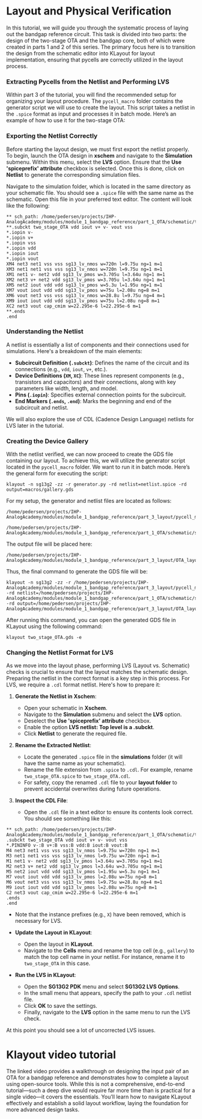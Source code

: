 # Layout and Physical Verification

In this tutorial, we will guide you through the systematic process of laying out the bandgap reference circuit. This task is divided into two parts: the design of the two-stage OTA and the bandgap core, both of which were created in parts 1 and 2 of this series. The primary focus here is to transition the design from the schematic editor into KLayout for layout implementation, ensuring that pycells are correctly utilized in the layout process.

### Extracting Pycells from the Netlist and Performing LVS

Within part 3 of the tutorial, you will find the recommended setup for organizing your layout procedure. The `pycell_macro` folder contains the generator script we will use to create the layout. This script takes a netlist in the `.spice` format as input and processes it in batch mode. Here’s an example of how to use it for the two-stage OTA:

### Exporting the Netlist Correctly

Before starting the layout design, we must first export the netlist properly. To begin, launch the OTA design in **xschem** and navigate to the **Simulation** submenu. Within this menu, select the **LVS** option. Ensure that the **Use 'spiceprefix' attribute** checkbox is selected. Once this is done, click on **Netlist** to generate the corresponding simulation files.

Navigate to the simulation folder, which is located in the same directory as your schematic file. You should see a `.spice` file with the same name as the schematic. Open this file in your preferred text editor. The content will look like the following:

```
** sch_path: /home/pedersen/projects/IHP-AnalogAcademy/modules/module_1_bandgap_reference/part_1_OTA/schematic/two_stage_OTA.sch
**.subckt two_stage_OTA vdd iout v+ v- vout vss
*.iopin v-
*.iopin v+
*.iopin vss
*.iopin vdd
*.iopin iout
*.iopin vout
XM4 net3 net1 vss vss sg13_lv_nmos w=720n l=9.75u ng=1 m=1
XM3 net1 net1 vss vss sg13_lv_nmos w=720n l=9.75u ng=1 m=1
XM1 net1 v- net2 vdd sg13_lv_pmos w=3.705u l=3.64u ng=1 m=1
XM2 net3 v+ net2 vdd sg13_lv_pmos w=3.705u l=3.64u ng=1 m=1
XM5 net2 iout vdd vdd sg13_lv_pmos w=5.3u l=1.95u ng=1 m=1
XM7 vout iout vdd vdd sg13_lv_pmos w=75u l=2.08u ng=8 m=1
XM6 vout net3 vss vss sg13_lv_nmos w=28.8u l=9.75u ng=4 m=1
XM9 iout iout vdd vdd sg13_lv_pmos w=75u l=2.08u ng=8 m=1
XC2 net3 vout cap_cmim w=22.295e-6 l=22.295e-6 m=1
**.ends
.end
```
### Understanding the Netlist

A netlist is essentially a list of components and their connections used for simulations. Here's a breakdown of the main elements:

- **Subcircuit Definition (`.subckt`)**: Defines the name of the circuit and its connections (e.g., `vdd`, `iout`, `v+`, etc.).
- **Device Definitions (`XM`, `XC`)**: These lines represent components (e.g., transistors and capacitors) and their connections, along with key parameters like width, length, and model.
- **Pins (`.iopin`)**: Specifies external connection points for the subcircuit.
- **End Markers (`.ends`, `.end`)**: Marks the beginning and end of the subcircuit and netlist.

We will also explore the use of CDL (Cadence Design Language) netlists for LVS later in the tutorial.

### Creating the Device Gallery

With the netlist verified, we can now proceed to create the GDS file containing our layout. To achieve this, we will utilize the generator script located in the `pycell_macro` folder. We want to run it in batch mode. Here’s the general form for executing the script:

```
klayout -n sg13g2 -zz -r generator.py -rd netlist=netlist.spice -rd output=macros/gallery.gds
```

For my setup, the generator and netlist files are located as follows:

```
/home/pedersen/projects/IHP-AnalogAcademy/modules/module_1_bandgap_reference/part_3_layout/pycell_macro/generator.py
```

```
/home/pedersen/projects/IHP-AnalogAcademy/modules/module_1_bandgap_reference/part_1_OTA/schematic/simulations/two_stage_OTA.spice
```

The output file will be placed here:

```
/home/pedersen/projects/IHP-AnalogAcademy/modules/module_1_bandgap_reference/part_3_layout/OTA_layout/two_stage_OTA.gds
```

Thus, the final command to generate the GDS file will be:

```
klayout -n sg13g2 -zz -r /home/pedersen/projects/IHP-AnalogAcademy/modules/module_1_bandgap_reference/part_3_layout/pycell_macro/generator.py -rd netlist=/home/pedersen/projects/IHP-AnalogAcademy/modules/module_1_bandgap_reference/part_1_OTA/schematic/simulations/two_stage_OTA.spice -rd output=/home/pedersen/projects/IHP-AnalogAcademy/modules/module_1_bandgap_reference/part_3_layout/OTA_layout/two_stage_OTA.gds
```

After running this command, you can open the generated GDS file in KLayout using the following command:

```
klayout two_stage_OTA.gds -e
```
### Changing the Netlist Format for LVS

As we move into the layout phase, performing LVS (Layout vs. Schematic) checks is crucial to ensure that the layout matches the schematic design. Preparing the netlist in the correct format is a key step in this process. For LVS, we require a `.cdl` format netlist. Here's how to prepare it:

1. **Generate the Netlist in Xschem**:
    
    - Open your schematic in **Xschem**.
    - Navigate to the **Simulation** submenu and select the **LVS** option.
    - Deselect the **Use 'spiceprefix' attribute** checkbox.
    - Enable the option **LVS netlist: Top level is a .subckt**.
    - Click **Netlist** to generate the required file.
2. **Rename the Extracted Netlist**:
    
    - Locate the generated `.spice` file in the **simulations** folder (it will have the same name as your schematic).
    - Rename the file extension from `.spice` to `.cdl`. For example, rename `two_stage_OTA.spice` to `two_stage_OTA.cdl`.
    - For safety, copy the renamed `.cdl` file to your **layout folder** to prevent accidental overwrites during future operations.
3. **Inspect the CDL File**:
    
    - Open the `.cdl` file in a text editor to ensure its contents look correct. You should see something like this:

```
** sch_path: /home/pedersen/projects/IHP-AnalogAcademy/modules/module_1_bandgap_reference/part_1_OTA/schematic/two_stage_OTA.sch
.subckt two_stage_OTA vdd iout v+ v- vout vss
*.PININFO v-:B v+:B vss:B vdd:B iout:B vout:B
M4 net3 net1 vss vss sg13_lv_nmos l=9.75u w=720n ng=1 m=1
M3 net1 net1 vss vss sg13_lv_nmos l=9.75u w=720n ng=1 m=1
M1 net1 v- net2 vdd sg13_lv_pmos l=3.64u w=3.705u ng=1 m=1
M2 net3 v+ net2 vdd sg13_lv_pmos l=3.64u w=3.705u ng=1 m=1
M5 net2 iout vdd vdd sg13_lv_pmos l=1.95u w=5.3u ng=1 m=1
M7 vout iout vdd vdd sg13_lv_pmos l=2.08u w=75u ng=8 m=1
M6 vout net3 vss vss sg13_lv_nmos l=9.75u w=28.8u ng=4 m=1
M9 iout iout vdd vdd sg13_lv_pmos l=2.08u w=75u ng=8 m=1
C2 net3 vout cap_cmim w=22.295e-6 l=22.295e-6 m=1
.ends
.end

```
- Note that the instance prefixes (e.g., `X`) have been removed, which is necessary for LVS.
    
- **Update the Layout in KLayout**:
    
    - Open the layout in **KLayout**.
    - Navigate to the **Cells** menu and rename the top cell (e.g., `gallery`) to match the top cell name in your netlist. For instance, rename it to `two_stage_OTA` in this case.
- **Run the LVS in KLayout**:
    
    - Open the **SG13G2 PDK** menu and select **SG13G2 LVS Options**.
    - In the small menu that appears, specify the path to your `.cdl` netlist file.
    - Click **OK** to save the settings.
    - Finally, navigate to the **LVS** option in the same menu to run the LVS check.


At this point you should see a lot of uncorrected LVS issues.


# Klayout video tutorial
The linked video provides a walkthrough on designing the input pair of an OTA for a bandgap reference and demonstrates how to complete a layout using open-source tools. While this is not a comprehensive, 
end-to-end tutorial—such a deep dive would require far more time than is practical for a single video—it covers the essentials.
You’ll learn how to navigate KLayout effectively and establish a solid layout workflow, laying the foundation for more advanced design tasks.
